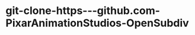 git-clone-https---github.com-PixarAnimationStudios-OpenSubdiv
=============================================================
